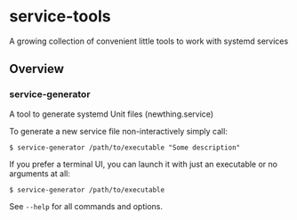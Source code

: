 # service-tools

A growing collection of convenient little tools to work with systemd services

## Overview

### service-generator

A tool to generate systemd Unit files (newthing.service)

To generate a new service file non-interactively simply call:

```
$ service-generator /path/to/executable "Some description"
```

If you prefer a terminal UI, you can launch it with just an executable or no
arguments at all:

```
$ service-generator /path/to/executable
```

See `--help` for all commands and options.
